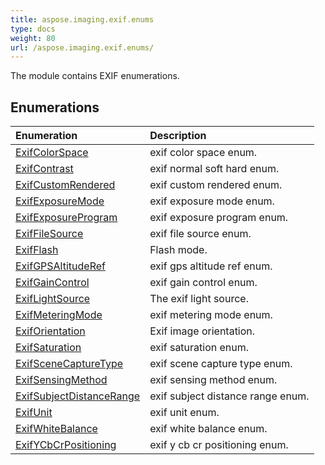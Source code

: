 ```yaml
---
title: aspose.imaging.exif.enums
type: docs
weight: 80
url: /aspose.imaging.exif.enums/
---
```



The module contains EXIF enumerations.

## **Enumerations**
| **Enumeration** | **Description** |
| :- | :- |
| [ExifColorSpace](/imaging/python-net/aspose.imaging.exif.enums/exifcolorspace/) | exif color space enum. |
| [ExifContrast](/imaging/python-net/aspose.imaging.exif.enums/exifcontrast/) | exif normal soft hard enum. |
| [ExifCustomRendered](/imaging/python-net/aspose.imaging.exif.enums/exifcustomrendered/) | exif custom rendered enum. |
| [ExifExposureMode](/imaging/python-net/aspose.imaging.exif.enums/exifexposuremode/) | exif exposure mode enum. |
| [ExifExposureProgram](/imaging/python-net/aspose.imaging.exif.enums/exifexposureprogram/) | exif exposure program enum. |
| [ExifFileSource](/imaging/python-net/aspose.imaging.exif.enums/exiffilesource/) | exif file source enum. |
| [ExifFlash](/imaging/python-net/aspose.imaging.exif.enums/exifflash/) | Flash mode. |
| [ExifGPSAltitudeRef](/imaging/python-net/aspose.imaging.exif.enums/exifgpsaltituderef/) | exif gps altitude ref enum. |
| [ExifGainControl](/imaging/python-net/aspose.imaging.exif.enums/exifgaincontrol/) | exif gain control enum. |
| [ExifLightSource](/imaging/python-net/aspose.imaging.exif.enums/exiflightsource/) | The exif light source. |
| [ExifMeteringMode](/imaging/python-net/aspose.imaging.exif.enums/exifmeteringmode/) | exif metering mode enum. |
| [ExifOrientation](/imaging/python-net/aspose.imaging.exif.enums/exiforientation/) | Exif image orientation. |
| [ExifSaturation](/imaging/python-net/aspose.imaging.exif.enums/exifsaturation/) | exif saturation enum. |
| [ExifSceneCaptureType](/imaging/python-net/aspose.imaging.exif.enums/exifscenecapturetype/) | exif scene capture type enum. |
| [ExifSensingMethod](/imaging/python-net/aspose.imaging.exif.enums/exifsensingmethod/) | exif sensing method enum. |
| [ExifSubjectDistanceRange](/imaging/python-net/aspose.imaging.exif.enums/exifsubjectdistancerange/) | exif subject distance range enum. |
| [ExifUnit](/imaging/python-net/aspose.imaging.exif.enums/exifunit/) | exif unit enum. |
| [ExifWhiteBalance](/imaging/python-net/aspose.imaging.exif.enums/exifwhitebalance/) | exif white balance enum. |
| [ExifYCbCrPositioning](/imaging/python-net/aspose.imaging.exif.enums/exifycbcrpositioning/) | exif y cb cr positioning enum. |
